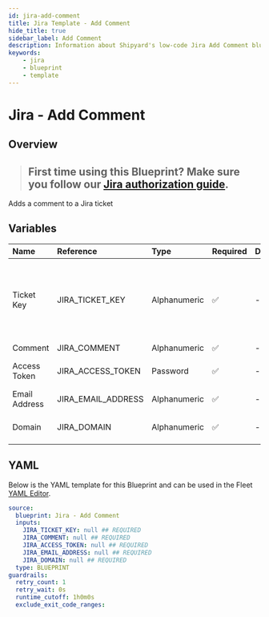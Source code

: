 ```yaml
---
id: jira-add-comment
title: Jira Template - Add Comment
hide_title: true
sidebar_label: Add Comment
description: Information about Shipyard's low-code Jira Add Comment blueprint. This code performs the action of adding a comment to a specific ticket in Jira
keywords:
    - jira
    - blueprint
    - template
---
```


# Jira - Add Comment

## Overview

> ## **First time using this Blueprint? Make sure you follow our [Jira authorization guide](https://www.shipyardapp.com/docs/blueprint-library/jira/jira-authorization/)**.

Adds a comment to a Jira ticket


## Variables

| Name | Reference | Type | Required | Default | Options | Description |
|:---|:---|:---|:---|:---|:---|:---|
| Ticket Key | JIRA_TICKET_KEY | Alphanumeric | :white_check_mark: | - | - | You can usually find the ticket key in the ticket's URL or in the ticket's title. It typically consists of uppercase letters, followed by a hyphen, and then a numerical value. For example, in the ticket URL "https://jira.example.com/browse/PROJ-123", the ticket key is "PROJ-123". |
| Comment | JIRA_COMMENT | Alphanumeric | :white_check_mark: | - | - | - |
| Access Token | JIRA_ACCESS_TOKEN | Password | :white_check_mark: | - | - | To generate a access token go to https://id.atlassian.com/manage-profile/security/api-tokens |
| Email Address | JIRA_EMAIL_ADDRESS | Alphanumeric | :white_check_mark: | - | - | The email address associated with the Access Token |
| Domain | JIRA_DOMAIN | Alphanumeric | :white_check_mark: | - | - | The subdomain of the jira instance for example it would be shipyard if the url is https://shipyard.atlassian.net/jira/software |


## YAML

Below is the YAML template for this Blueprint and can be used in the Fleet [YAML Editor](../../reference/fleets/yaml-editor.md).

```yaml
source:
  blueprint: Jira - Add Comment
  inputs:
    JIRA_TICKET_KEY: null ## REQUIRED
    JIRA_COMMENT: null ## REQUIRED
    JIRA_ACCESS_TOKEN: null ## REQUIRED
    JIRA_EMAIL_ADDRESS: null ## REQUIRED
    JIRA_DOMAIN: null ## REQUIRED
  type: BLUEPRINT
guardrails:
  retry_count: 1
  retry_wait: 0s
  runtime_cutoff: 1h0m0s
  exclude_exit_code_ranges:
```
